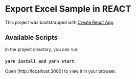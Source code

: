 # Export Excel Sample in REACT

This project was bootstrapped with [Create React App](https://github.com/facebook/create-react-app).

## Available Scripts

In the project directory, you can run:

### `yarn install and yarn start`

Open [http://localhost:3000] to view it in your browser.
